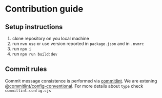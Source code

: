 # Contribution guide

## Setup instructions

1. clone repository on you local machine
2. run `nvm use` or use version reported in `package.json` and in  `.nvmrc`
3. run `npm i`
4. run `npm run build:dev`

## Commit rules

Commit message consistence is performed via [commitlint](https://github.com/conventional-changelog/commitlint).
We are extening [@commitlint/config-conventional](https://github.com/conventional-changelog/commitlint/tree/master/%40commitlint/config-conventional#type-enum). For more details about `type` check `commitlint.config.cjs`
